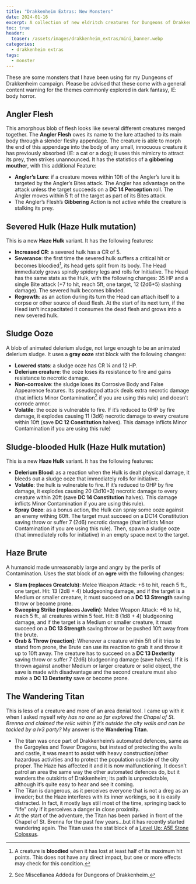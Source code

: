 ```yaml
---
title: "Drakkenheim Extras: New Monsters"
date: 2024-01-16
excerpt: A collection of new eldritch creatures for Dungeons of Drakkenheim.
toc: true
header:
  teaser: /assets/images/drakkenheim_extras/mini_banner.webp
categories: 
  - drakkenheim extras
tags:
  - monster
---
```

These are some monsters that I have been using for my Dungeons of Drakkenheim campaign. Please be advised that these come with a general content warning for the themes commonly explored in dark fantasy, IE: body horror.

## Angler Flesh

This amorphous blob of flesh looks like several different creatures merged together. The **Angler Flesh** owes its name to the lure attached to its main body through a slender fleshy appendage. The creature is able to morph the end of this appendage into the body of any small, innocuous creature it has previously absorbed (IE: a cat or a dog); it uses this mimicry to attract its prey, then strikes unannounced. It has the statistics of a **gibbering mouther**, with this additional Feature:  
+ **Angler’s Lure**: if a creature moves within 10ft of the Angler’s lure it is targeted by the Angler’s Bites attack. The Angler has advantage on the attack unless the target succeeds on a  **DC 14 Perception** roll. The Angler moves within 5 ft of the target as part of its Bites attack.
+ The Angler’s Flesh’s **Gibbering** Action is not active while the creature is stalking its prey.

## Severed Hulk (Haze Hulk mutation)
This is a new **Haze Hulk** variant. It has the following features:
+ **Increased CR**: a severed hulk has a CR of 5.
+ **Severance**: the first time the severed hulk suffers a critical hit or becomes bloodied[^1], its head gets split from its body. The Head immediately grows spindly spidery legs and rolls for Initiative. The Head has the same stats as the Hulk, with the following changes: 35 HP and a single Bite attack (+7 to hit, reach 5ft, one target, 12 (2d6+5) slashing damage). The severed hulk becomes blinded.
+ **Regrowth**: as an action during its turn the Head can attach itself to a corpse or other source of dead flesh. At the start of its next turn, if the Head isn’t incapacitated it consumes the dead flesh and grows into a new severed hulk.

## Sludge Ooze
A blob of animated delerium sludge, not large enough to be an animated delerium sludge. It uses a **gray ooze** stat block with the following changes:
+ **Lowered stats**: a sludge ooze has CR ¼ and 12 HP. 
+ **Delerium creature**: the ooze loses its resistance to fire and gains resistance to necrotic damage.
+ **Non-corrosive**: the sludge loses its Corrosive Body and False Appearence features. Its pseudopod attack deals extra necrotic damage (that inflicts Minor Contamination[^2] if you are using this rule) and doesn’t corrode armor.
+  **Volatile**: the ooze is vulnerable to fire. If it’s reduced to 0HP by fire damage, it explodes causing 11 (3d6) necrotic damage to every creature within 10ft (save **DC 12 Constitution** halves). This damage inflicts Minor Contamination if you are using this rule)

## Sludge-blooded Hulk (Haze Hulk mutation)
This is a new **Haze Hulk** variant. It has the following features:
+ **Delerium Blood**: as a reaction when the Hulk is dealt physical damage, it bleeds out a sludge ooze that immediately rolls for initiative.
+ **Volatile**: the hulk is vulnerable to fire. If it’s reduced to 0HP by fire damage, it explodes causing 20 (3d10+3) necrotic damage to every creature within 20ft (save **DC 14 Constitution** halves). This damage inflicts Minor Contamination if you are using this rule).
+ **Spray Ooze**: as a bonus action, the Hulk can spray some ooze against an enemy withing 60ft. The target must succeed on a DC14 Constitution saving throw or suffer 7 (2d6) necrotic damage (that inflicts Minor Contamination if you are using this rule). Then, spawn a sludge ooze (that immediately rolls for initiative) in an empty space next to the target.

## Haze Brute
A humanoid made unreasonably large and angry by the perils of Contamination. Uses the stat block of an **ogre** with the following changes:
+ **Slam (replaces Greatclub)**: Melee Weapon Attack: +6 to hit, reach 5 ft., one target. Hit: 13 (2d8 + 4) bludgeoning damage, and if the target is a Medium or smaller creature, it must succeed on a **DC 13 Strength** saving throw or become prone.
+ **Sweeping Strike (replaces Javelin)**: Melee Weapon Attack: +6 to hit, reach 5 ft., all creatures within 5 feet. Hit: 8 (1d8 + 4) bludgeoning damage, and if the target is a Medium or smaller creature, it must succeed on a **DC 13 Strength** saving throw or be pushed 10ft away from the brute.
+ **Grab & Throw (reaction)**: Whenever a creature within 5ft of it tries to stand from prone, the Brute can use its reaction to grab it and throw it up to 10ft away. The creature has to succeed on a **DC 13 Dexterity** saving throw or suffer 7 (2d6) bludgeoning damage (save halves). If it is thrown against another Medium or larger creature or solid object, the save is made with disadvantage and the second creature must also make a **DC 13 Dexterity** save or become prone.

## The Wandering Titan
This is less of a creature and more of an area denial tool. I came up with it when I asked myself _why has no one so far explored the Chapel of St. Brenna and claimed the relic within if it’s outside the city walls and can be tackled by a lv3 party?_ My answer is the **Wandering Titan**.
+ The titan was once part of Drakkenheim’s automated defences, same as the Gargoyles and Tower Dragons, but instead of protecting the walls and castle, it was meant to assist with heavy construction/other hazardous activities and to protect the population outside of the city proper. The Haze has affected it and it is now malfunctioning. It doesn’t patrol an area the same way the other automated defences do, but it wanders the outskirts of Drakkenheim; its path is unpredictable, although it’s quite easy to hear and see it coming. 
+ The Titan is dangerous, as it perceives everyone that is not a dreg as an invader; but the Haze interferes with its inner workings, so it is easily distracted. In fact, it mostly lays still most of the time, springing back to “life” only if it perceives a danger in close proximity.
+ At the start of the adventure, the Titan has been parked in front of the Chapel of St. Brenna for the past few years…but it has recently started wandering again. The Titan uses the stat block of a [Level Up: A5E Stone Colossus](https://a5e.tools/node/1674).

[^1]: A creature is **bloodied** when it has lost at least half of its maximum hit points. This does not have any direct impact, but one or more effects may check for this condition.
[^2]: See Miscellanea Addeda for Dungeons of Drakkenheim.
